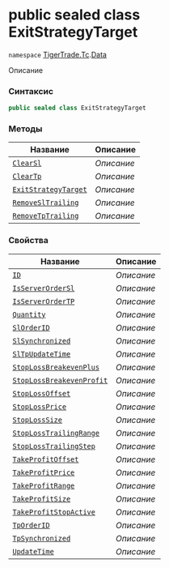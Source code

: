 
# public sealed class ExitStrategyTarget
`namespace` [TigerTrade.Tc](../../TigerTrade.Tc.md).[Data](../../TigerTrade.Tc/Data.md)



Описание

### Синтаксис
```csharp
public sealed class ExitStrategyTarget
```


### Методы
| Название | Описание |
| --- | --- |
| [`ClearSl`](./ExitStrategyTarget.cs/Методы/ClearSl.md) | *Описание* |
| [`ClearTp`](./ExitStrategyTarget.cs/Методы/ClearTp.md) | *Описание* |
| [`ExitStrategyTarget`](./ExitStrategyTarget.cs/Методы/ExitStrategyTarget.md) | *Описание* |
| [`RemoveSlTrailing`](./ExitStrategyTarget.cs/Методы/RemoveSlTrailing.md) | *Описание* |
| [`RemoveTpTrailing`](./ExitStrategyTarget.cs/Методы/RemoveTpTrailing.md) | *Описание* |

### Свойства
| Название | Описание |
| --- | --- |
| [`ID`](./ExitStrategyTarget.cs/Свойства/ID.md) | *Описание* |
| [`IsServerOrderSl`](./ExitStrategyTarget.cs/Свойства/IsServerOrderSl.md) | *Описание* |
| [`IsServerOrderTP`](./ExitStrategyTarget.cs/Свойства/IsServerOrderTP.md) | *Описание* |
| [`Quantity`](./ExitStrategyTarget.cs/Свойства/Quantity.md) | *Описание* |
| [`SlOrderID`](./ExitStrategyTarget.cs/Свойства/SlOrderID.md) | *Описание* |
| [`SlSynchronized`](./ExitStrategyTarget.cs/Свойства/SlSynchronized.md) | *Описание* |
| [`SlTpUpdateTime`](./ExitStrategyTarget.cs/Свойства/SlTpUpdateTime.md) | *Описание* |
| [`StopLossBreakevenPlus`](./ExitStrategyTarget.cs/Свойства/StopLossBreakevenPlus.md) | *Описание* |
| [`StopLossBreakevenProfit`](./ExitStrategyTarget.cs/Свойства/StopLossBreakevenProfit.md) | *Описание* |
| [`StopLossOffset`](./ExitStrategyTarget.cs/Свойства/StopLossOffset.md) | *Описание* |
| [`StopLossPrice`](./ExitStrategyTarget.cs/Свойства/StopLossPrice.md) | *Описание* |
| [`StopLossSize`](./ExitStrategyTarget.cs/Свойства/StopLossSize.md) | *Описание* |
| [`StopLossTrailingRange`](./ExitStrategyTarget.cs/Свойства/StopLossTrailingRange.md) | *Описание* |
| [`StopLossTrailingStep`](./ExitStrategyTarget.cs/Свойства/StopLossTrailingStep.md) | *Описание* |
| [`TakeProfitOffset`](./ExitStrategyTarget.cs/Свойства/TakeProfitOffset.md) | *Описание* |
| [`TakeProfitPrice`](./ExitStrategyTarget.cs/Свойства/TakeProfitPrice.md) | *Описание* |
| [`TakeProfitRange`](./ExitStrategyTarget.cs/Свойства/TakeProfitRange.md) | *Описание* |
| [`TakeProfitSize`](./ExitStrategyTarget.cs/Свойства/TakeProfitSize.md) | *Описание* |
| [`TakeProfitStopActive`](./ExitStrategyTarget.cs/Свойства/TakeProfitStopActive.md) | *Описание* |
| [`TpOrderID`](./ExitStrategyTarget.cs/Свойства/TpOrderID.md) | *Описание* |
| [`TpSynchronized`](./ExitStrategyTarget.cs/Свойства/TpSynchronized.md) | *Описание* |
| [`UpdateTime`](./ExitStrategyTarget.cs/Свойства/UpdateTime.md) | *Описание* |



